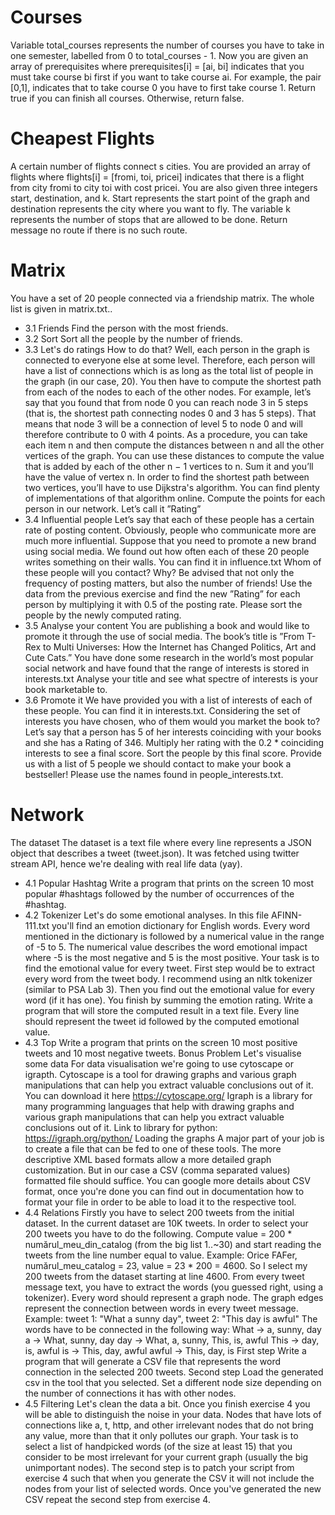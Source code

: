 # Courses
Variable total_courses represents the number of courses you have to take in one semester, labelled from 0 to total_courses - 1. Now you are given an array of prerequisites where prerequisites[i] = [ai, bi]  indicates that you must take course bi  first if you want to take course ai.
For example, the pair [0,1], indicates that to take course 0 you have to first take course 1.
Return true if you can finish all courses. Otherwise, return false.

# Cheapest Flights
A certain number of flights connect s cities. You are provided an array of flights where flights[i] = [fromi, toi, pricei] indicates that there is a flight from city fromi to city toi with cost pricei. You are also given three integers start, destination, and k. Start represents the start point of the graph and destination represents the city where you want to fly. The variable k represents the number of stops that are allowed to be done. Return message  no route if there is no such route.

# Matrix
You have a set of 20 people connected via a friendship matrix. The whole list is given in matrix.txt..
 - 3.1 Friends
Find the person with the most friends.
 - 3.2 Sort
Sort all the people by the number of friends.
 - 3.3 Let's do ratings
How to do that? Well, each person in the graph is connected to everyone else at some level. Therefore, each person will have a list of connections which is as long as the total list of people in the graph (in our case, 20). You then have to compute the shortest path from each of the nodes to each of the other nodes.
For example, let’s say that you found that from node 0 you can reach node 3 in 5 steps (that is, the shortest path connecting nodes 0 and 3 has 5 steps). That means that node 3 will be a connection of level 5 to node 0 and will therefore contribute to 0 with 4 points.
As a procedure, you can take each item n and then compute the distances between n and all the other vertices of the graph. You can use these distances to compute the value that is added by each of the other n − 1 vertices to n. Sum it and you’ll have the value of vertex n.
In order to find the shortest path between two vertices, you’ll have to use Dijkstra's algorithm. You can find plenty of implementations of that algorithm online.
Compute the points for each person in our network. Let’s call it ”Rating”
 - 3.4 Influential people
Let’s say that each of these people has a certain rate of posting content. Obviously, people who communicate more are much more influential. Suppose that you need to promote a new brand using social media. We found out how often each of these 20 people writes something on their walls. You can find it in influence.txt
Whom of these people will you contact? Why? Be advised that not only the frequency of posting matters, but also the number of friends!
Use the data from the previous exercise and find the new ”Rating” for each person by multiplying it with 0.5 of the posting rate.
Please sort the people by the newly computed rating.
 - 3.5 Analyse your content
You are publishing a book and would like to promote it through the use of social media. The book’s title is ”From T-Rex to Multi Universes: How the Internet has Changed Politics, Art and Cute Cats.” You have done some research in the world’s most popular social network and have found that the range of interests is stored in interests.txt
Analyse your title and see what spectre of interests is your book marketable to.
 - 3.6 Promote it
We have provided you with a list of interests of each of these people. You can find it in interests.txt.
Considering the set of interests you have chosen, who of them would you market the book to? Let’s say that a person has 5 of her interests coinciding with your books and she has a Rating of 346. Multiply her rating with the 0.2 * coinciding interests to see a final score. Sort the people by this final score.
Provide us with a list of 5 people we should contact to make your book a bestseller! Please use the names found in people_interests.txt.

# Network
The dataset
The dataset is a text file where every line represents a JSON object that describes a tweet (tweet.json). It was fetched using twitter stream API, hence we're dealing with real life data (yay).
 - 4.1 Popular Hashtag
Write a program that prints on the screen 10 most popular #hashtags followed by the number of occurrences of the #hashtag.
 - 4.2 Tokenizer
Let's do some emotional analyses.
In this file AFINN-111.txt you'll find an emotion dictionary for English words. Every word mentioned in the dictionary is followed by a numerical value in the range of -5 to 5. The numerical value describes the word emotional impact where -5 is the most negative and 5 is the most positive.
Your task is to find the emotional value for every tweet. First step would be to extract every word from the tweet body. I recommend using an nltk tokenizer (similar to PSA Lab 3). Then you find out the emotional value for every word (if it has one). You finish by summing the emotion rating.
Write a program that will store the computed result in a text file. Every line should represent the tweet id followed by the computed emotional value.
 - 4.3 Top
Write a program that prints on the screen 10 most positive tweets and 10 most negative tweets.
Bonus Problem
Let's visualise some data
For data visualisation we're going to use cytoscape or igrapth. Cytoscape is a tool for drawing graphs and various graph manipulations that can help you extract valuable conclusions out of it. You can download it here https://cytoscape.org/
Igraph is a library for many programming languages that help with drawing graphs and various graph manipulations that can help you extract valuable conclusions out of it. Link to library for python: https://igraph.org/python/
Loading the graphs
A major part of your job is to create a file that can be fed to one of these tools. The more descriptive XML based formats allow a more detailed graph customization. But in our case a CSV (comma separated values) formatted file should suffice. You can google more details about CSV format, once you're done you can find out in documentation how to format your file in order to be able to load it to the respective tool.
 - 4.4 Relations
Firstly you have to select 200 tweets from the initial dataset. In the current dataset are 10K tweets. In order to select your 200 tweets you have to do the following. Compute value = 200 * numărul_meu_din_catalog (from the big list 1..~30) and start reading the tweets from the line number equal to value.
Example: Orice FAFer, numărul_meu_catalog = 23, value = 23 * 200 = 4600. So I select my 200 tweets from the dataset starting at line 4600.
From every tweet message text, you have to extract the words (you guessed right, using a tokenizer). Every word should represent a graph node. The graph edges represent the connection between words in every tweet message.
Example: tweet 1: "What a sunny day", tweet 2: "This day is awful"
The words have to be connected in the following way:
What -> a, sunny, day
a -> What, sunny, day
day -> What, a, sunny, This, is, awful
This -> day, is, awful
is -> This, day, awful
awful -> This, day, is
First step
Write a program that will generate a CSV file that represents the word connection in the selected 200 tweets.
Second step
Load the generated csv in the tool that you selected. Set a different node size depending on the number of connections it has with other nodes.
 - 4.5 Filtering
Let's clean the data a bit. Once you finish exercise 4 you will be able to distinguish the noise in your data. Nodes that have lots of connections like a, t, http, and other irrelevant nodes that do not bring any value, more than that it only pollutes our graph.
Your task is to select a list of handpicked words (of the size at least 15) that you consider to be most irrelevant for your current graph (usually the big unimportant nodes). The second step is to patch your script from exercise 4 such that when you generate the CSV it will not include the nodes from your list of selected words.
Once you've generated the new CSV repeat the second step from exercise 4.

